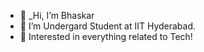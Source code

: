 - 👋 _Hi, I’m Bhaskar
- 👀 I’m Undergard Student at IIT Hyderabad.
- 🌱 Interested in everything related to Tech!

<!---
bhaskaraa45/bhaskaraa45 is a ✨ special ✨ repository because its `README.md` (this file) appears on your GitHub profile.
You can click the Preview link to take a look at your changes.
--->
